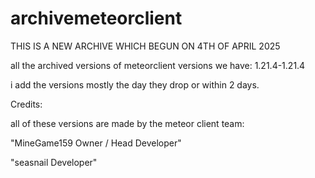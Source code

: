 # archivemeteorclient
THIS IS A NEW ARCHIVE WHICH BEGUN ON 4TH OF APRIL 2025

all the archived versions of meteorclient versions we have: 1.21.4-1.21.4

i add the versions mostly the day they drop or within 2 days.

Credits:

all of these versions are made by the meteor client team: 

"MineGame159 Owner / Head Developer"

"seasnail Developer"
